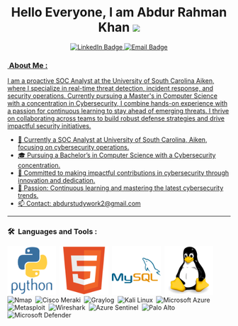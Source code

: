 


<head>
  <meta charset="UTF-8">
  <meta name="viewport" content="width=device-width, initial-scale=1.0">
</head>
<body>
<div style="text-align: center;">

  <h1 align="center">Hello Everyone, I am Abdur Rahman Khan <img src="[https://www.google.com/imgres?q=watch%20dogs%20%20gif%20transparent&imgurl=https%3A%2F%2Fi.gifer.com%2F7pC3.gif&imgrefurl=https%3A%2F%2Fgifer.com%2Fen%2F7pC3&docid=hu7C3dw8VHbNeM&tbnid=_ybsbAMkT8NerM&vet=12ahUKEwjhv7qXge-NAxW2l4kEHZxBIB8QM3oECEEQAA..i&w=480&h=260&hcb=2&ved=2ahUKEwjhv7qXge-NAxW2l4kEHZxBIB8QM3oECEEQA](https://i.gifer.com/7pC3.mp4)A" width="40"></h1>

 
</div>
<p align="center">
<a href="www.linkedin.com/in/abdur-rahman-khan-cybersec" target="_blank" rel="noopener noreferrer">
  <img src="https://img.shields.io/badge/LinkedIn-blue?style=for-the-badge&logo=linkedin&logoColor=white" alt="LinkedIn Badge">
</a>

<a href="mailto:abdurstudywork2@gmail.com" target="_blank" rel="noopener noreferrer">
  <img src="https://img.shields.io/badge/Email-red?style=for-the-badge&logo=gmail&logoColor=white" alt="Email Badge">


  <h3> &nbsp;About Me :</h3>
<p> I am a proactive SOC Analyst at the University of South Carolina Aiken, where I specialize in real-time threat detection, incident response, and security operations. Currently pursuing a Master's in Computer Science with a concentration in Cybersecurity, I combine hands-on experience with a passion for continuous learning to stay ahead of emerging threats. I thrive on collaborating across teams to build robust defense strategies and drive impactful security initiatives. </p>
  <ul>
   <li> 💼 Currently a SOC Analyst at University of South Carolina, Aiken, focusing on cybersecurity operations.</li>
<li>🎓 Pursuing a Bachelor’s in Computer Science with a Cybersecurity concentration.</li>
    <li>🌟 Committed to making impactful contributions in cybersecurity through innovation and dedication.</li>
    <li> 🌱 Passion: Continuous learning and mastering the latest cybersecurity trends.</li>
    <li>📫 Contact: <a href="mailto:abdurstudywork2@gmail.com">abdurstudywork2@gmail.com</a></li>
  </ul>

  <hr>

  <h3>🛠 &nbsp;Languages and Tools :</h3>
  <p>
   <img src="https://github.com/devicons/devicon/blob/master/icons/python/python-original-wordmark.svg" title="Python" alt="Python" width="110" height="110">&nbsp;
<img src="https://github.com/devicons/devicon/blob/master/icons/html5/html5-original.svg" title="HTML5" alt="HTML" width="110" height="110">&nbsp;
<img src="https://github.com/devicons/devicon/blob/master/icons/mysql/mysql-original-wordmark.svg" title="MySQL" alt="MySQL" width="110" height="110">&nbsp;
<img src="https://github.com/devicons/devicon/blob/master/icons/linux/linux-original.svg" title="Linux" alt="Linux" width="110" height="110">&nbsp;
<img src="https://nmap.org/images/nmap-logo-64px.svg" title="Nmap" alt="Nmap" width="110" height="110">&nbsp;
<img src="https://kb.swivelsecure.com/w/images/thumb/d/d1/Cisco-meraki-logo.png/240px-Cisco-meraki-logo.png" alt="Cisco Meraki" width="110" height="110">&nbsp;
        <img src="https://upload.wikimedia.org/wikipedia/commons/thumb/f/fd/Graylog-logo-blk.jpg/330px-Graylog-logo-blk.jpg" title="Graylog" alt="Graylog" width="210" height="110">&nbsp;
        <img src="https://www.kali.org/images/kali-dragon-icon.svg" title="Kali Linux" alt="Kali Linux" width="110" height="110">&nbsp;
        <img src="https://upload.wikimedia.org/wikipedia/commons/a/a8/Microsoft_Azure_Logo.svg" title="Microsoft Azure" alt="Microsoft Azure" width="110" height="110">&nbsp;
        <img src="https://e7.pngegg.com/pngimages/122/777/png-clipart-metasploit-project-penetration-test-security-hacker-computer-security-shellcode-ruby-blue-angle.png" title="Metasploit" alt="Metasploit" width="110" height="110">&nbsp;
        <img src="https://upload.wikimedia.org/wikipedia/commons/d/df/Wireshark_icon.svg" title="Wireshark" alt="Wireshark" width="110" height="110">&nbsp;
        <img src="https://cdn.prod.website-files.com/64e50cbe2b6f932c04238c14/65bd1cf66a489fcb41c89f45_Azure_sentinel_high_res_logo%201.webp" title="Azure Sentinel" alt="Azure Sentinel" width="110" height="110">&nbsp;
        <img src="https://getlogovector.com/wp-content/uploads/2020/09/palo-alto-networks-inc-logo-vector.png" title="Palo Alto" alt="Palo Alto" width="210" height="110">&nbsp;
        <img src="https://alta-ict.nl/__asset?url=/wp-content/uploads/2022/11/microsoft-defender-e1670190403790-1.png&extension=jpg&width=1200" title="Microsoft Defender" alt="Microsoft Defender" width="210" height="110">&nbsp;
        


  </p>
    
</body>
</html>
